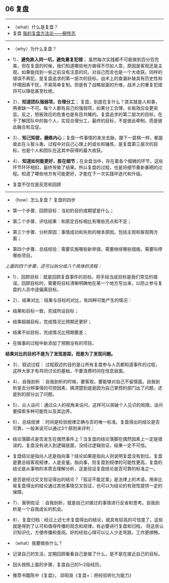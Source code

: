 ## 06 复盘

----
- （what）什么是复盘？
 - 复盘 [我的复盘方法论——柳传志](http://36kr.com/p/5057850.html)
 
 ---
- （why）为什么复盘？

 - 1）、**避免跌入同一坑，避免重复犯错**；
 虽然每次实践都不可能做到百分百完美，但在复盘的时候，我们知道哪些地方做得不尽如人意，原因是客观还是主观。如果能找到一些之前没有注意的坑，对自己而言也是一个大收获。同样的错误不再犯，是复盘追求的第一层次的目标。战术上的查漏补缺具有历史性和环境因素干扰，不易简单复制。但是有了战略层面的升维，战术上的重复犯错将可以降低甚至杜绝。

 - 2）、**知道团队强弱项，合理分工**；
 复盘，到底在复什么？其实就是人和事，两者缺一不可。每个人都有自己的强弱项，如果分工合理，长板效应会更突显。反之，短板效应的危害也是有目共睹的。复盘追求的第二层次的目标，在于了解团队中的每个人，实现合理分工，最终的目标，不是彼此牵制，而是彼此融合和互促。

 - 3）、**知己知彼，磨练内心**；复盘一件事情的来龙去脉，跟下一盘棋一样，都是彼此在斗智斗勇。过程中对自己心理上的成长和锤炼，是复盘第三层次的目标，也是个人和团队在这其中获得的最大收获。

 - 4）、**知道如何能更好，胜在细节**；在全盘当中，存在着各个细微的环节，这些环节环环相扣，最终导致了结果。所以复盘的过程，也是将细节重新暴晒的过程。知道了哪些地方有可能更好，才能在下一次实践中迭代和升级。 
 - 复盘不仅仅是反思和回顾
  
 ---
 
- （how）怎么复盘？ 复盘的四步

 - 第一个步骤、回顾目标：当初的目的或期望是什么；

 - 第二个步骤、评估结果：和原定目标相比有哪些亮点和不足；

 - 第三个步骤、分析原因：事情成功和失败的根本原因，包括主观和客观两方面；

 - 第四个步骤、总结经验：需要实施哪些新举措，需要继续哪些措施，需要叫停哪些项目。

*上面的四个步骤，还可以拆分成八个具体的流程：*

- 1）、回顾目标：就是回顾复盘事件的目标。将手段当成目标是我们常见的错误。回顾目标时，需要将目标清晰明确地在某一个地方写出来，以防止参与复盘的人员中途偏离目标。

- 2）、结果对比：结果与目标的对比，有四种可能产生的情况：

 - 结果和目标一致，完成所设目标；

 - 结果超越目标，完成情况比预期还更好；

 - 结果不如目标，完成情况比预期要差；

 - 在做事的过程中新添加了预期没有的项目。

**结果对比的目的不是为了发现差距，而是为了发现问题。**

- 3）、叙述过程： 过程叙述的目的是让所有复盘参与人员都知道事件的过程，这样大家才有共同讨论的基础，不要浪费时间在信息层面。

- 4）、自我剖析 ：自我剖析的时候，要客观，要能够对自己不留情面。自我剖析是去分辨事情的可控因素，搞清楚到底是因为自己掌控的部门出了问题，还是别的部分出了问题。

- 5）、众人设问：通过众人的视角来设问，这样可以突破个人见识的局限。设问要探索多种可能性以及其边界。

- 6）、总结规律 ：时间是检验规律正确与否的唯一标准。复盘得出的结论是否可靠，一般来说可以通过3个原则来评判：

 - 结论落脚点是否发生在偶然事件上？当复盘的结论落脚在偶然因素上一定是错误的。复盘没有进入到逻辑层面，没经过逻辑验证，结果一定不可信。

 - 复盘结论是指向人还是指向事？结论如果是指向人则说明复盘没有到位。复盘是要总结客观规律，人是变量。指向事，则复盘到规律的可能性更高。复盘的结论是从事物的本质去理解分析，这是验证复盘结论是否可靠的标准之一。

 - 是否是经过交叉验证得出的结论？「孤证不能定案」是法律上的术语，用来比喻复盘得出的结论通过其他事情交叉验证，也可以为结论的有效性提供一定的保障。

- 7）、案例佐证 ：自我剖析，就是自己对做过的事情进行反省和思考。自我剖析是一个自我成长的机会。

- 8）、复盘归档：经过上述七步复盘得出的结论，就具有较高的可信度了。这些就是得到了认可和值得传播的观念和规律。有必要进行复盘和归档， 将这些认识知识化，方便传播和查阅。好的经验心得可以让人少走弯路，工作更顺畅。 

- （what）我要做些什么？

 - 记录自己的生活，定期回顾看看自己是做了什么，是不是在接近自己的目标。
 
 - 回头按照上面的步骤，复盘自己的1~2段经历。
 - 推荐书籍陈中《复盘》， 邱昭良《复盘+：把经验转化为能力》
